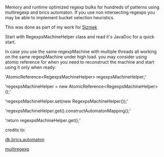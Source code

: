 
Memory and runtime optimized regexp bulks for hundreds of patterns using multiregexp and brics automaton.
If you use non intersecting regexps you may be able to implement bucket selection heuristics.

This was done as part of my work for
<a href="http://www.sizmek.com/">Sizmek</a>

Start with RegexpsMachineHelper<V> class and read it's JavaDoc for a quick start.

In case you use the same regexpMachine with multiple threads all working on the same regexpMachine
under high load. you may consider using atomic reference for when you need to reconstruct the machine
and start using it only when ready:



'AtomicReference<RegexpsMachineHelper<String>> regexpsMachineHelper;'

'regexpsMachineHelper = new AtomicReference<RegexpsMachineHelper<String>>();'

'regexpsMachineHelper.set(new RegexpsMachineHelper<String>());'

'regexpsMachineHelper.get().constructAutomatonMapping();'

'return regexpsMachineHelper.get();'

credits to:

<a href="http://www.brics.dk/automaton/">dk.brics.automaton</a>

<a href="https://github.com/fulmicoton/multiregexp">multiregexp</a>
